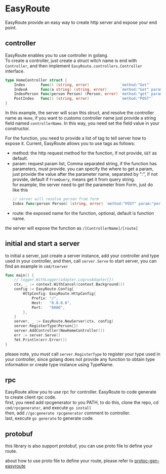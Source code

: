 # EasyRoute

EasyRoute provide an easy way to create http server and expose your end point.

## controller

EasyRoute enables you to use controller in golang.  
To create a controller, just create a struct witch name is end with `Controller`, and then implement `EasyRoute.controllers.Controller` interface.

```go
type HomeController struct {
	Index       func() (string, error)              `method:"Get"`
	IndexA      func(a string) (string, error)      `method:"Get" param:"a"`
	IndexPerson func(person Person) (Person, error) `method:"get" param:"person"`
	PostIndex   func() (string, error)              `method:"POST"`
}
```
In this example, the server will scan this struct, and resolve the controller name as `Home`, if you want to customs controller name just provide a string field named `controllerName`. In this way, you need set the field value in your constructor.  

For the function, you need to provide a list of tag to tell server how to expose it. Current, EasyRoute allows you to use tags as follows:

- method: the http request method for the function, if not provide, `GET` as default.
- param: request param list, Comma separated string, if the function has parameters, must provide.
  you can specify the where to get a param, just provide the value after the parameter name, separated by ":", if not provide, default if `FromQuery`, means get it from query string.  
  for example, the server need to get the parameter from Form, just do like this
  ```go
  // server will resolve person from form
  Index func(person Person) (string, error) `method:"POST" param:"person:FromForm"`
  ```
- route: the exposed name for the function, optional, default is function name.

the server will expose the function as `/[ControllerName]/[route]`

## initial and start a server

to initial a server, just create a server instance, add your controller and type used in your controller, and then, call `server.Serve` to start server, you can find an example in `cmd/tserver`

```go
func main() {
	// logger.WithLogger(adapter.LogrusAdapter{})
	ctx, _ := context.WithCancel(context.Background())
	config := EasyRoute.Config{
		HttpConfig: EasyRoute.HttpConfig{
			Prefix: "/",
			Host:   "0.0.0.0",
			Port:   "8080",
		},
	}
	server, _ := EasyRoute.NewServer(ctx, config)
	server.RegisterType(Person{})
	server.AddController(NewHomeController())
	err := server.Serve()
	fmt.Println(err.Error())
}
```

please note, you must call `server.RegisterType` to register your type used in your controller, since golang does not provide any function to obtain type information or create type instance using TypeName. 

## rpc

EasyRoute allow you to use rpc for controller. EasyRoute to code generate to create client rpc code.  
first, you need add rpcgenerator to you PATH, to do this, clone the repo, cd `cmd/rpcgenerator`, and execute `go install`  
then, add `//go:generate rpcgenerator` comment to controller.  
last, execute `go generate` to generate code.

## protobuf

this library is also support protobuf, you can use proto file to define your route.  

about how to use proto file to define your route, please refer to [protoc-gen-easyroute](cmd/protoc-gen-easyroute/readme.md)